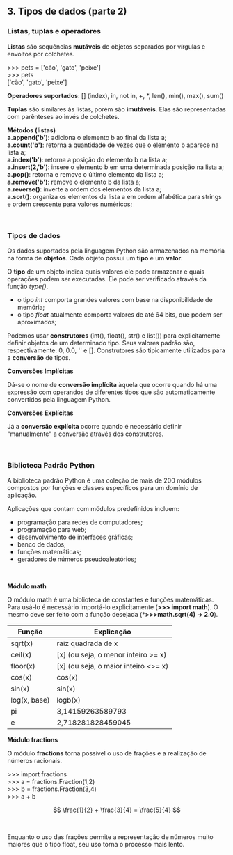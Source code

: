 ## 3. Tipos de dados (parte 2)

### Listas, tuplas e operadores

**Listas** são sequências **mutáveis** de objetos separados por vírgulas e envoltos por colchetes.


\>>> pets = ['cão', 'gato', 'peixe']  
\>>> pets  
\['cão', 'gato', 'peixe']


**Operadores suportados**: [] (index), in, not in, +, *, len(), min(), max(), sum()

**Tuplas** são similares às listas, porém são **imutáveis**. Elas são representadas com parênteses ao invés de colchetes.

**Métodos (listas)**  
**a.append('b')**: adiciona o elemento b ao final da lista a;   
**a.count('b')**: retorna a quantidade de vezes que o elemento b aparece na lista a;  
**a.index('b')**: retorna a posição do elemento b na lista a;  
**a.insert(2,'b')**: insere o elemento b em uma determinada posição na lista a;  
**a.pop()**: retorna e remove o último elemento da lista a;   
**a.remove('b')**: remove o elemento b da lista a;  
**a.reverse()**: inverte a ordem dos elementos da lista a;  
**a.sort()**: organiza os elementos da lista a em ordem alfabética para strings e ordem crescente para valores numéricos;

<br>

### Tipos de dados

Os dados suportados pela linguagem Python são armazenados na memória na forma de **objetos**. Cada objeto possui um **tipo** e um **valor**. 

O **tipo** de um objeto indica quais valores ele pode armazenar e quais operações podem ser executadas. Ele pode ser verificado através da função *type()*.
- o tipo *int* comporta grandes valores com base na disponibilidade de memória;
- o tipo *float* atualmente comporta valores de até 64 bits, que podem ser aproximados;

Podemos usar **construtores** (int(), float(), str() e list()) para explicitamente definir objetos de um determinado tipo. Seus valores padrão são, respectivamente: 0, 0.0, '' e []. Construtores são tipicamente utilizados para a **conversão** de tipos.

**Conversões Implícitas**

Dá-se o nome de **conversão implícita** àquela que ocorre quando há uma expressão com operandos de diferentes tipos que são automaticamente convertidos pela linguagem Python. 

**Conversões Explícitas**

Já a **conversão explícita** ocorre quando é necessário definir "manualmente" a conversão através dos construtores.

<br>

### Biblioteca Padrão Python

A biblioteca padrão Python é uma coleção de mais de 200 módulos compostos por funções e classes específicos para um domínio de aplicação.  

Aplicações que contam com módulos predefinidos incluem:
- programação para redes de computadores;
- programação para web;
- desenvolvimento de interfaces gráficas;
- banco de dados;
- funções matemáticas;
- geradores de números pseudoaleatórios;

<br>

**Módulo math**

O módulo **math** é uma biblioteca de constantes e funções matemáticas. Para usá-lo é necessário importá-lo explicitamente (**>>> import math**). O mesmo deve ser feito com a função desejada (***>>>math.sqrt(4) -> 2.0**).

| Função | Explicação |
| --- | --- |
| sqrt(x) | raiz quadrada de x |
| ceil(x) | [x] (ou seja, o menor inteiro >= x) |
| floor(x) | [x] (ou seja, o maior inteiro <>= x) |
| cos(x) | cos(x) |
| sin(x) | sin(x) |
| log(x, base) | logb(x) |
| pi | 3,14159263589793 |
| e | 2,718281828459045 |

**Módulo fractions**

O módulo **fractions** torna possível o uso de frações e a realização de números racionais. 

\>>> import fractions  
\>>> a = fractions.Fraction(1,2)  
\>>> b = fractions.Fraction(3,4)   
\>>> a + b


$$
\frac{1}{2} + \frac{3}{4} = \frac{5}{4}
$$

<br>

Enquanto o uso das frações permite a representação de números muito maiores que o tipo float, seu uso torna o processo mais lento.